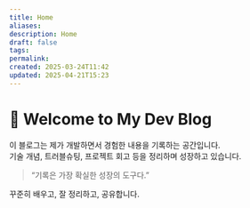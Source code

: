 ```yaml
---
title: Home
aliases: 
description: Home
draft: false
tags: 
permalink: 
created: 2025-03-24T11:42
updated: 2025-04-21T15:23
---
```


# 👋 Welcome to My Dev Blog

이 블로그는 제가 개발하면서 경험한 내용을 기록하는 공간입니다.  
기술 개념, 트러블슈팅, 프로젝트 회고 등을 정리하며 성장하고 있습니다.

> “기록은 가장 확실한 성장의 도구다.”

꾸준히 배우고, 잘 정리하고, 공유합니다.